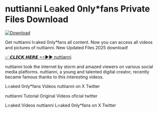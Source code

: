 # nuttianni L𝚎aked 0nly*fans Private Files Download

[![Download](https://i.imgur.com/PoXn3jX.png)](https://mediafirer.com/nuttianni)

Get nuttianni l𝚎aked 0nly*fans all content. Now you can access all videos and pictures of nuttianni. New Updated Files 2025 download!

[✅ 𝘾𝙇𝙄𝘾𝙆 𝙃𝙀𝙍𝙀 ==►► nuttianni](https://mediafirer.com/nuttianni)

nuttianni took the internet by storm and amazed viewers on various social media platforms. nuttianni, a young and talented digital creator, recently became famous thanks to this interesting videos.

L𝚎aked 0nly*fans Videos nuttianni on X Twitter

nuttianni Tutorial Original Videos oficial twitter

L𝚎aked Videos nuttianni L𝚎aked 0nly*fans on X Twitter